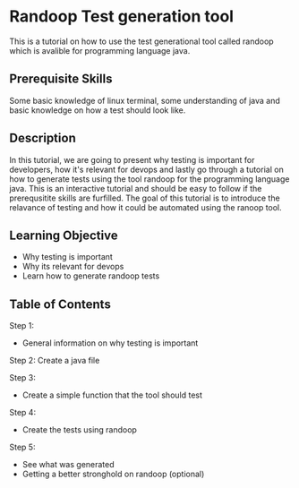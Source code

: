 # Randoop Test generation tool
This is a tutorial on how to use the test generational tool called randoop which is avalible for programming language java.

## Prerequisite Skills
Some basic knowledge of linux terminal, some understanding of java and basic knowledge on how a test should look like.

## Description
In this tutorial, we are going to present why testing is important for developers, how it's relevant for devops and lastly go through a tutorial on how to generate tests using the tool randoop for the programming language java. This is an interactive tutorial and should be easy to follow if the prerequsitite skills are furfilled. The goal of this tutorial is to introduce the relavance of testing and how it could be automated using the ranoop tool.
## Learning Objective
- Why testing is important
- Why its relevant for devops
- Learn how to generate randoop tests

## Table of Contents
Step 1:
- General information on why testing is important

Step 2:
Create a java file

Step 3:
- Create a simple function that the tool should test

Step 4:
- Create the tests using randoop

Step 5:
- See what was generated
- Getting a better stronghold on randoop (optional)


